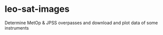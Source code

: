 # leo-sat-images
Determine MetOp &amp; JPSS overpasses and download and plot data of some instruments

